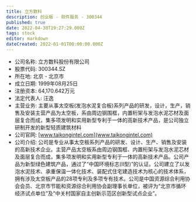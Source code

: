 ```yaml
---
title: 立方数科
description: 创业板 - 软件服务 - 300344
published: true
date: 2022-04-30T19:27:29.000Z
tags: stock
editor: markdown
dateCreated: 2022-01-01T00:00:00.000Z
---
```


- 公司名称: 立方数科股份有限公司
- 股票代码: 300344.SZ
- 所在地: 北京 - 北京市
- 成立日期: 1999年08月25日
- 注册资本: 64,170.642万元
- 法定代表人: 汪逸
- 主营业务: 主要从事太空板(发泡水泥复合板)系列产品的研发，设计，生产，销售及安装主营产品为太空板，系由周边钢围框，内置桁架与发泡水泥芯材及面层复合而成，集多项发明和实用新型专利于一体的高新技术产品，是公司独立研制开发的新型轻质建筑材料
- 公司官网: [www.taikongintel.com](www.taikongintel.com)
- 公司介绍: 公司是专业从事太空板系列产品的研发、设计、生产、销售及安装的高新技术企业。主营产品太空板系由周边钢围框、内置桁架与发泡水泥芯材及面层复合而成，集多项发明和实用新型专利于一体的高新技术产品。公司产品为新型绿色建筑产品，通过了“中国环境标志(Ⅱ型)”的认证。公司建立了以发泡水泥技术、承重保温一体化技术、装配式住宅建造技术为核心的技术体系，拥有涉及太空板产品的28项专利及多项专有技术。公司是中国资源综合利用协会会员、北京市节能和资源综合利用协会副理事长单位，被评为“北京市循环经济试点单位”及“中关村国家自主创新示范区创新型试点企业”。


